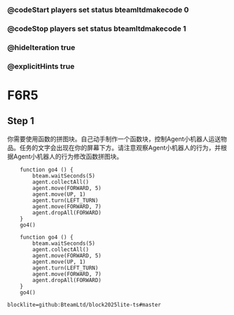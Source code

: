 ### @codeStart players set status bteamltdmakecode 0
### @codeStop players set status bteamltdmakecode 1


### @hideIteration true
### @explicitHints true

# F6R5

## Step 1
   你需要使用函数的拼图块。自己动手制作一个函数块，控制Agent小机器人运送物品。任务的文字会出现在你的屏幕下方。请注意观察Agent小机器人的行为，并根据Agent小机器人的行为修改函数拼图块。
```ghost
    function go4 () {
        bteam.waitSeconds(5)
        agent.collectAll()
        agent.move(FORWARD, 5)
        agent.move(UP, 1)
        agent.turn(LEFT_TURN)
        agent.move(FORWARD, 7)
        agent.dropAll(FORWARD)
    }
    go4()
```

```template
    function go4 () {
        bteam.waitSeconds(5)
        agent.collectAll()
        agent.move(FORWARD, 5)
        agent.move(UP, 1)
        agent.turn(LEFT_TURN)
        agent.move(FORWARD, 7)
        agent.dropAll(FORWARD)
    }
    go4()
```

```package
blocklite=github:BteamLtd/block2025lite-ts#master
```
